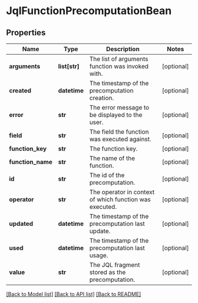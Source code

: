 # JqlFunctionPrecomputationBean

## Properties
Name | Type | Description | Notes
------------ | ------------- | ------------- | -------------
**arguments** | **list[str]** | The list of arguments function was invoked with. | [optional] 
**created** | **datetime** | The timestamp of the precomputation creation. | [optional] 
**error** | **str** | The error message to be displayed to the user. | [optional] 
**field** | **str** | The field the function was executed against. | [optional] 
**function_key** | **str** | The function key. | [optional] 
**function_name** | **str** | The name of the function. | [optional] 
**id** | **str** | The id of the precomputation. | [optional] 
**operator** | **str** | The operator in context of which function was executed. | [optional] 
**updated** | **datetime** | The timestamp of the precomputation last update. | [optional] 
**used** | **datetime** | The timestamp of the precomputation last usage. | [optional] 
**value** | **str** | The JQL fragment stored as the precomputation. | [optional] 

[[Back to Model list]](../README.md#documentation-for-models) [[Back to API list]](../README.md#documentation-for-api-endpoints) [[Back to README]](../README.md)

